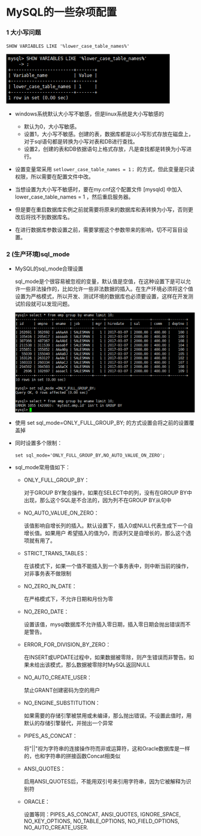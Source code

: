 # MySQL的一些杂项配置

### 1 大小写问题

 `SHOW VARIABLES LIKE '%lower_case_table_names%' `

![img](assets/F49D3CE6-B08B-4968-8F8C-29F6C5EB09D8.png) 

- windows系统默认大小写不敏感，但是linux系统是大小写敏感的
  - 默认为0，大小写敏感。
  - 设置1，大小写不敏感。创建的表，数据库都是以小写形式存放在磁盘上，对于sql语句都是转换为小写对表和DB进行查找。
  - 设置2，创建的表和DB依据语句上格式存放，凡是查找都是转换为小写进行。 

- 设置变量常采用 `setlower_case_table_names = 1；` 的方式，但此变量是只读权限，所以需要在配置文件中改。

- 当想设置为大小写不敏感时，要在my.cnf这个配置文件 [mysqld] 中加入 lower_case_table_names = 1 ，然后重启服务器。

- 但是要在重启数据库实例之前就需要将原来的数据库和表转换为小写，否则更改后将找不到数据库名。

- 在进行数据库参数设置之前，需要掌握这个参数带来的影响，切不可盲目设置。

### 2 (生产环境)sql_mode

- MySQL的sql_mode合理设置

  sql_mode是个很容易被忽视的变量，默认值是空值，在这种设置下是可以允许一些非法操作的，比如允许一些非法数据的插入。在生产环境必须将这个值设置为严格模式，所以开发、测试环境的数据库也必须要设置，这样在开发测试阶段就可以发现问题。

  ![img](assets/2D7109F6-A943-4A2E-9A38-3BE019D79F30.png) 

- 使用 set sql_mode=ONLY_FULL_GROUP_BY; 的方式设置会将之前的设置覆盖掉

- 同时设置多个限制：

  `set sql_mode='ONLY_FULL_GROUP_BY,NO_AUTO_VALUE_ON_ZERO';`

- sql_mode常用值如下： 
  - ONLY_FULL_GROUP_BY：

    对于GROUP BY聚合操作，如果在SELECT中的列，没有在GROUP BY中出现，那么这个SQL是不合法的，因为列不在GROUP BY从句中
    
  - NO_AUTO_VALUE_ON_ZERO：
  
    该值影响自增长列的插入。默认设置下，插入0或NULL代表生成下一个自增长值。如果用户 希望插入的值为0，而该列又是自增长的，那么这个选项就有用了。
    
  - STRICT_TRANS_TABLES：
  
  
    在该模式下，如果一个值不能插入到一个事务表中，则中断当前的操作，对非事务表不做限制
  
  - NO_ZERO_IN_DATE：
  
    在严格模式下，不允许日期和月份为零
  
  - NO_ZERO_DATE：
  
    设置该值，mysql数据库不允许插入零日期，插入零日期会抛出错误而不是警告。
  
  - ERROR_FOR_DIVISION_BY_ZERO：
  
    在INSERT或UPDATE过程中，如果数据被零除，则产生错误而非警告。如 果未给出该模式，那么数据被零除时MySQL返回NULL
  
  - NO_AUTO_CREATE_USER：
  
    禁止GRANT创建密码为空的用户
  
  - NO_ENGINE_SUBSTITUTION：
  
    如果需要的存储引擎被禁用或未编译，那么抛出错误。不设置此值时，用默认的存储引擎替代，并抛出一个异常
  
  - PIPES_AS_CONCAT：
  
    将"||"视为字符串的连接操作符而非或运算符，这和Oracle数据库是一样的，也和字符串的拼接函数Concat相类似
  
  - ANSI_QUOTES：
  
    启用ANSI_QUOTES后，不能用双引号来引用字符串，因为它被解释为识别符
  
  - ORACLE：
  
    设置等同：PIPES_AS_CONCAT, ANSI_QUOTES, IGNORE_SPACE, NO_KEY_OPTIONS, NO_TABLE_OPTIONS, NO_FIELD_OPTIONS, NO_AUTO_CREATE_USER.